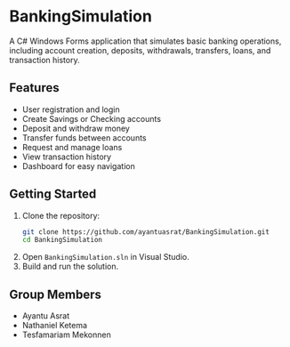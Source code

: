 # BankingSimulation

A C# Windows Forms application that simulates basic banking operations, including account creation, deposits, withdrawals, transfers, loans, and transaction history.

## Features

- User registration and login
- Create Savings or Checking accounts
- Deposit and withdraw money
- Transfer funds between accounts
- Request and manage loans
- View transaction history
- Dashboard for easy navigation

## Getting Started

1. Clone the repository:
   ```sh
   git clone https://github.com/ayantuasrat/BankingSimulation.git 
   cd BankingSimulation
   ```
2. Open `BankingSimulation.sln` in Visual Studio.
3. Build and run the solution.


## Group Members

- Ayantu Asrat
- Nathaniel Ketema
- Tesfamariam Mekonnen
